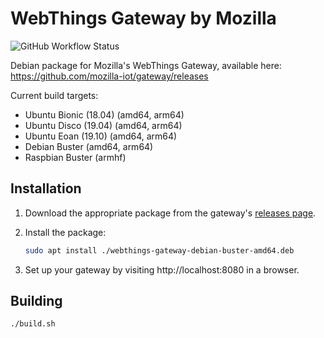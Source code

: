 # WebThings Gateway by Mozilla

![GitHub Workflow Status](https://img.shields.io/github/workflow/status/mozilla-iot/gateway-deb/Build)

Debian package for Mozilla's WebThings Gateway, available here: https://github.com/mozilla-iot/gateway/releases

Current build targets:
* Ubuntu Bionic (18.04) (amd64, arm64)
* Ubuntu Disco (19.04) (amd64, arm64)
* Ubuntu Eoan (19.10) (amd64, arm64)
* Debian Buster (amd64, arm64)
* Raspbian Buster (armhf)

## Installation

1. Download the appropriate package from the gateway's [releases page](https://github.com/mozilla-iot/gateway/releases).
2. Install the package:

    ```sh
    sudo apt install ./webthings-gateway-debian-buster-amd64.deb
    ```

3. Set up your gateway by visiting http://localhost:8080 in a browser.

## Building

```sh
./build.sh
```
